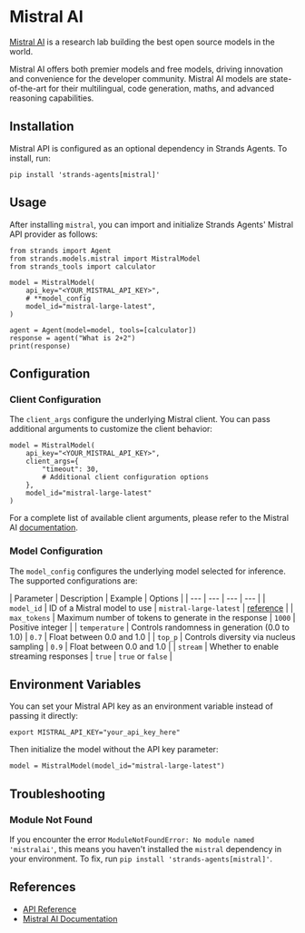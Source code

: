 # Mistral AI

[Mistral AI](https://mistral.ai/) is a research lab building the best open source models in the world.

Mistral AI offers both premier models and free models, driving innovation and convenience for the developer community. Mistral AI models are state-of-the-art for their multilingual, code generation, maths, and advanced reasoning capabilities.

## Installation

Mistral API is configured as an optional dependency in Strands Agents. To install, run:

```
pip install 'strands-agents[mistral]'

```

## Usage

After installing `mistral`, you can import and initialize Strands Agents' Mistral API provider as follows:

```
from strands import Agent
from strands.models.mistral import MistralModel
from strands_tools import calculator

model = MistralModel(
    api_key="<YOUR_MISTRAL_API_KEY>",
    # **model_config
    model_id="mistral-large-latest",
)

agent = Agent(model=model, tools=[calculator])
response = agent("What is 2+2")
print(response)

```

## Configuration

### Client Configuration

The `client_args` configure the underlying Mistral client. You can pass additional arguments to customize the client behavior:

```
model = MistralModel(
    api_key="<YOUR_MISTRAL_API_KEY>",
    client_args={
        "timeout": 30,
        # Additional client configuration options
    },
    model_id="mistral-large-latest"
)

```

For a complete list of available client arguments, please refer to the Mistral AI [documentation](https://docs.mistral.ai/).

### Model Configuration

The `model_config` configures the underlying model selected for inference. The supported configurations are:

| Parameter | Description | Example | Options | | --- | --- | --- | --- | | `model_id` | ID of a Mistral model to use | `mistral-large-latest` | [reference](https://docs.mistral.ai/getting-started/models/) | | `max_tokens` | Maximum number of tokens to generate in the response | `1000` | Positive integer | | `temperature` | Controls randomness in generation (0.0 to 1.0) | `0.7` | Float between 0.0 and 1.0 | | `top_p` | Controls diversity via nucleus sampling | `0.9` | Float between 0.0 and 1.0 | | `stream` | Whether to enable streaming responses | `true` | `true` or `false` |

## Environment Variables

You can set your Mistral API key as an environment variable instead of passing it directly:

```
export MISTRAL_API_KEY="your_api_key_here"

```

Then initialize the model without the API key parameter:

```
model = MistralModel(model_id="mistral-large-latest")

```

## Troubleshooting

### Module Not Found

If you encounter the error `ModuleNotFoundError: No module named 'mistralai'`, this means you haven't installed the `mistral` dependency in your environment. To fix, run `pip install 'strands-agents[mistral]'`.

## References

- [API Reference](../../../../api-reference/models/)
- [Mistral AI Documentation](https://docs.mistral.ai/)
